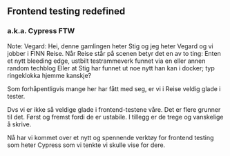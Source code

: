 ## Frontend testing redefined

### a.k.a. Cypress FTW


Note:
Vegard:
Hei, denne gamlingen heter Stig og jeg heter Vegard og vi jobber i FINN Reise.
Når Reise står på scenen betyr det en av to ting:
    Enten et nytt bleeding edge, ustbilt testrammeverk funnet via en eller annen random techblog
    Eller at Stig har funnet ut noe nytt han kan i docker; typ ringeklokka hjemme kanskje?

Som forhåpentligvis mange her har fått med seg, er vi i Reise veldig glade i tester.

Dvs vi er ikke så veldige glade i frontend-testene våre. Det er flere grunner til det.
Først og fremst fordi de er ustabile. I tillegg er de trege og vanskelige å skrive.

Nå har vi kommet over et nytt og spennende verktøy for frontend testing som heter Cypress
som vi tenkte vi skulle vise for dere.
